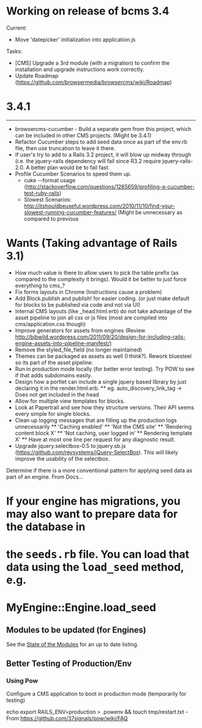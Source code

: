 # Working on release of bcms 3.4

Current:
* Move 'datepicker' initialization into application.js


Tasks:

* [CMS] Upgrade a 3rd module (with a migration) to confirm the installation and upgrade instructions work correctly.
* Update Roadmap (https://github.com/browsermedia/browsercms/wiki/Roadmap)


# 3.4.1
-------
* browsercms-cucumber - Build a separate gem from this project, which can be included in other CMS projects. (Might be 3.4.1)
* Refactor Cucumber steps to add seed data once as part of the env.rb file, then use truncation to leave it there.
* If user's try to add to a Rails 3.2 project, it will blow up midway through (i.e. the jquery-rails dependency will fail since R3.2 require jquery-rails-2.0. A better plan would be to fail fast.
* Profile Cucumber Scenarios to speed them up.
    - cuke --format usage (http://stackoverflow.com/questions/1265659/profiling-a-cucumber-test-ruby-rails)
    - Slowest Scenarios: http://itshouldbeuseful.wordpress.com/2010/11/10/find-your-slowest-running-cucumber-features/ (Might be unnecessary as compared to previous

# Wants (Taking advantage of Rails 3.1)

* How much value is there to allow users to pick the table prefix (as compared to the complexity it brings). Would it be better to just force everything to cms_?
* Fix forms layouts in Chrome (Instructions cause a problem)
* Add Block.publish and publish! for easier coding. (or just make default for blocks to be published via code and not via UI)
* Internal CMS layouts (like _head.html.erb) do not take advantage of the asset pipeline to join all css or js files (most are compiled into cms/application.css though)
* Improve generators for assets from engines (Review http://bibwild.wordpress.com/2011/09/20/design-for-including-rails-engine-assets-into-pipeline-manifest/)
* Remove the styled_file_field (no longer maintained)
* Themes can be packaged as assets as well (I think?). Rework bluesteel so its part of the asset pipeline.
* Run in production mode locally (for better error testing). Try POW to see if that adds subdomains easily.
* Design how a portlet can include a single jquery based library by just declaring it in the render.html.erb.
** eg. auto_discovery_link_tag -> Does not get included in the head
* Allow for multiple view templates for blocks.
* Look at Papertrail and see how they structure versions. Their API seems every simple for single blocks.
* Clean up logging messages that are filling up the production logs unnecessarily
** 'Caching enabled'
** 'Not the CMS site'
** 'Rendering content block X'
** 'Not caching, user logged in'
** Rendering template X'
** Have at most one line per request for any diagnostic result.
* Upgrade jquery.selectbox-0.5 to jquery.sb.js (https://github.com/revsystems/jQuery-SelectBox). This will likely improve the usability of the selectbox.

 Determine if there is a more conventional pattern for applying seed data as part of an engine.
  From Docs...

  # If your engine has migrations, you may also want to prepare data for the database in
  # the <tt>seeds.rb</tt> file. You can load that data using the <tt>load_seed</tt> method, e.g.
  #
  #   MyEngine::Engine.load_seed

## Modules to be updated (for Engines)

See the [State of the Modules](https://github.com/browsermedia/browsercms/wiki/State-of-the-Modules) for an up to date listing.


## Better Testing of Production/Env

### Using Pow
Configure a CMS application to boot in production mode (temporarily for testing)

echo export RAILS_ENV=production > .powenv && touch tmp/restart.txt - From https://github.com/37signals/pow/wiki/FAQ